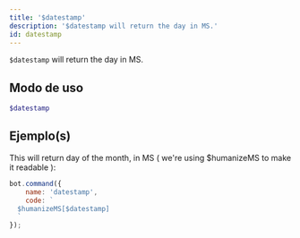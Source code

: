 ```yaml
---
title: '$datestamp'
description: '$datestamp will return the day in MS.'
id: datestamp
---
```


`$datestamp` will return the day in MS.

## Modo de uso

```php
$datestamp
```

## Ejemplo(s)

This will return day of the month, in MS ( we're using $humanizeMS to make it readable ):

```javascript
bot.command({
    name: 'datestamp',
    code: `
  $humanizeMS[$datestamp]
  `
});
```